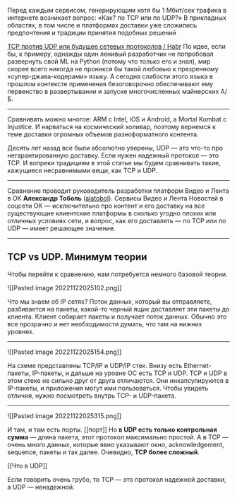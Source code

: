 Перед каждым сервисом, генерирующим хотя бы 1 Мбит/сек трафика в интернете возникает вопрос: «Как? по TCP или по UDP?» В прикладных областях, в том числе и платформах доставки уже сложились предпочтения и традиции принятия подобных решений

[TCP против UDP или будущее сетевых протоколов / Habr](https://habr.com/en/company/oleg-bunin/blog/461829/)
По идее, если бы, к примеру, однажды один ленивый разработчик не попробовал развернуть свой ML на Python (потому что только его и знал), мир скорее всего никогда не проникся бы такой любовью к презренному «супер-джава-кодерами» языку. А сегодня слабости этого языка в прошлом контексте применения безоговорочно обеспечивают ему первенство в развертывании и запуске многочисленных майнерских А/Б.

----------
Сравнивать можно многое: ARM с Intel, iOS и Android, а Mortal Kombat с Injustice. И нарваться на космический холивар, поэтому вернемся к теме доставки огромных объемов разноформатного контента.  
  
Десять лет назад все были абсолютно уверены, UDP — это что-то про негарантированную доставку. Если нужен надежный протокол — это TCP. И вопреки традициям в этой статье мы будем сравнивать такие, кажущиеся несравнимыми вещи, как TCP и UDP.

-----------
Сравнение проводит руководитель разработки платформ Видео и Лента в OK **Александр Тоболь** ([alatobol](https://habr.com/ru/users/alatobol/)). Сервисы Видео и Лента Новостей в соцсети ОК — исключительно про контент и его доставку на все существующие клиентские платформы в сколько угодно плохих или отличных условиях сети, и вопрос, как его доставлять — по TCP или по UDP — имеет решающее значение.

-------


## TCP vs UDP. Минимум теории

  
Чтобы перейти к сравнению, нам потребуется немного базовой теории.


![[Pasted image 20221122025102.png]]



Что мы знаем об IP сетях? Поток данных, который вы отправляете, разбивается на пакеты, какой-то черный ящик доставляет эти пакеты до клиента. Клиент собирает пакеты и получает поток данных. Обычно это все прозрачно и нет необходимости думать, что там на нижних уровнях.

-----


![[Pasted image 20221122025154.png]]


На схеме представлены TCP/IP и UDP/IP стек. Внизу есть Ethernet-пакеты, IP-пакеты, и дальше на уровне ОС есть TCP и UDP. TCP и UDP в этом стеке не сильно друг от друга отличаются. Они инкапсулируются в IP-пакеты, и приложения могут ими пользоваться. Чтобы увидеть отличия, нужно посмотреть внутрь TCP- и UDP-пакета.

---------

![[Pasted image 20221122025315.png]]

И там, и там есть порты. [[порт]] Но **в UDP есть только контрольная сумма** — длина пакета, этот протокол максимально простой. А в TCP — очень много данных, которые явно указывают окно, acknowledgement, sequence, пакеты и так далее. Очевидно, **TCP более сложный**.

[[Что в UDP]] 

Если говорить очень грубо, то TCP — это протокол надежной доставки, а UDP — ненадежной.


